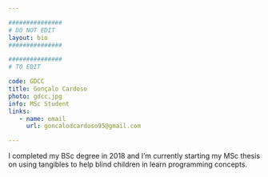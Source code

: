 ```yaml
---

###############
# DO NOT EDIT
layout: bio
###############

###############
# TO EDIT

code: GDCC
title: Gonçalo Cardoso
photo: gdcc.jpg
info: MSc Student
links:
   - name: email
     url: goncalodcardoso95@gmail.com

---
```


I completed my BSc degree in 2018 and I’m currently starting my MSc thesis on using tangibles to help blind children in learn programming concepts.